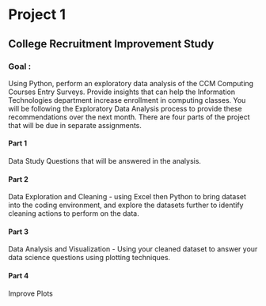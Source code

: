 # Project 1

## College Recruitment Improvement Study

### Goal :
Using Python, perform an exploratory data analysis of the CCM Computing Courses Entry Surveys.  Provide insights that can help the Information Technologies department increase enrollment in computing classes.
You will be following the Exploratory Data Analysis process to provide these recommendations over the next month.  There are four parts of the project that will be due in separate assignments.

#### Part 1
Data Study Questions that will be answered in the analysis. 

#### Part 2
Data Exploration and Cleaning - using Excel then Python to bring dataset into the coding environment, and explore the datasets further to identify cleaning actions to perform on the data.

#### Part 3
Data Analysis and Visualization - Using your cleaned dataset to answer your data science questions using plotting techniques.  

#### Part 4
Improve Plots 
